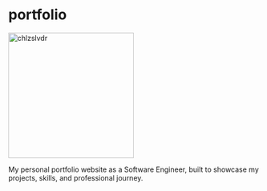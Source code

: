 # portfolio
<img src="https://chlzslvdr.sirv.com/logo/ch_logo.png" alt="chlzslvdr" width="250"/>

My personal portfolio website as a Software Engineer, built to showcase my projects, skills, and professional journey.